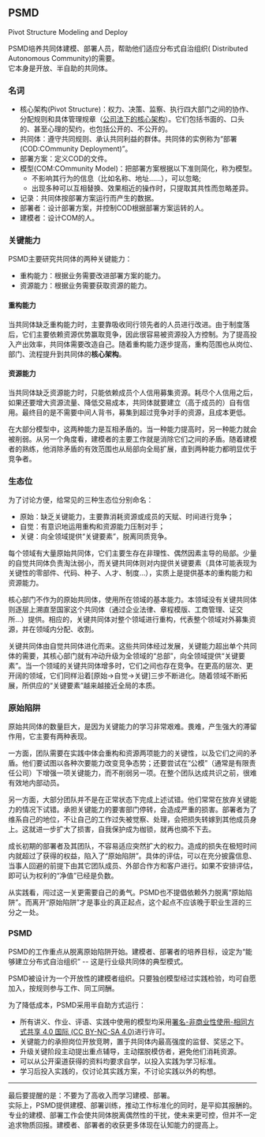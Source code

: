 ## PSMD
Pivot Structure Modeling and Deploy

PSMD培养共同体建模、部署人员，帮助他们适应分布式自治组织( Distributed Autonomous Community)的需要。  
它本身是开放、半自助的共同体。

### 名词
*  核心架构(Pivot Structure)：权力、决策、监察、执行四大部门之间的协作、分配规则和具体管理规章（[公司法下的核心架构](workshop/img/kernel.png)）。它们包括书面的、口头的、甚至心理的契约，也包括公开的、不公开的。
* 共同体：遵守共同规则、承认共同利益的群体。共同体的实例称为“部署(COD:COmmunity Deployment)”。
* 部署方案：定义COD的文件。
* 模型(COM:COmmunity Model)：把部署方案根据以下准则简化，称为模型。
	* 不影响其行为的信息（比如名称、地址......），可以忽略;
	* 出现多种可以互相替换、效果相近的操作时，只提取其共性而忽略差异。
* 记录：共同体按部署方案运行而产生的数据。
* 部署者：设计部署方案，并控制COD根据部署方案运转的人。
* 建模者：设计COM的人。

### 关键能力
PSMD主要研究共同体的两种关键能力：
* 重构能力：根据业务需要改进部署方案的能力。
* 资源能力：根据业务需要获取资源的能力。

#### 重构能力
当共同体缺乏重构能力时，主要靠吸收同行领先者的人员进行改进。由于制度落后，它们主要依赖资源优势赢取竞争，因此很容易被资源投入方控制。为了提高投入产出效率，共同体需要改造自己。随着重构能力逐步提高，重构范围也从岗位、部门、流程提升到共同体的**核心架构**。

#### 资源能力
当共同体缺乏资源能力时，只能依赖成员个人信用募集资源。耗尽个人信用之后，如果还要增大资源流量、降低交易成本，共同体就要建立（高于成员的）自有信用。最终目的是不需要中间人背书，募集到超过竞争对手的资源，且成本更低。

在大部分模型中，这两种能力是互相矛盾的。当一种能力提高时，另一种能力就会被削弱。从另一个角度看，建模者的主要工作就是消除它们之间的矛盾。随着建模者的熟练，他消除矛盾的有效范围也从局部向全局扩展，直到两种能力都明显优于竞争者。

### 生态位
为了讨论方便，给常见的三种生态位分别命名：

* 原始：缺乏关键能力，主要靠消耗资源或成员的天赋、时间进行竞争；
* 自觉：有意识地运用重构和资源能力压制对手；
* 关键：向全领域提供“关键要素”，脱离同质竞争。

每个领域有大量原始共同体，它们主要生存在非理性、偶然因素主导的局部。少量的自觉共同体负责淘汰弱小，而关键共同体则对内提供关键要素（具体可能表现为关键性的零部件、代码、种子、人才、制度...），实质上是提供基本的重构能力和资源能力。

核心部门不作为的原始共同体，使用所在领域的基本能力。本领域没有关键共同体则逐层上溯直至国家这个共同体（通过企业法律、章程模版、工商管理、证交所...）提供。相应的，关键共同体对整个领域进行重构，代表整个领域对外募集资源，并在领域内分配、收割。

关键共同体由自觉共同体进化而来。这些共同体经过发展，关键能力超出单个共同体的需要，其核心部门就有冲动升级为全领域的“总部”，向全领域提供“关键要素”。当一个领域的关键共同体增多时，它们之间也存在竞争。在更高的层次、更开阔的领域，它们同样沿着[原始->自觉->关键]三步不断进化。随着领域不断拓展，所供应的“关键要素”越来越接近全局的本质。

### 原始陷阱
原始共同体的数量巨大，是因为关键能力的学习非常艰难。畏难，产生强大的滞留作用，它主要有两种表现。  

一方面，团队需要在实践中体会重构和资源两项能力的关键性，以及它们之间的矛盾。他们要试图以各种次要能力改变竞争态势；还要尝试在“公模”（通常是有限责任公司）下增强一项关键能力，而不削弱另一项。在整个团队达成共识之前，很难有效地内部动员。

另一方面，大部分团队并不是在正常状态下完成上述试错。他们常常在放弃关键能力的情况下试错。承担关键能力的要害部门停转，会造成严重的损害。部署者为了维系自己的地位，不让自己的工作过失被觉察、处理，会把损失转嫁到其他成员身上。这就进一步扩大了损害，自我保护成为枷锁，就再也摘不下去。

成长初期的部署者及其团队，不容易适应突然扩大的权力。造成的损失在极短时间内就超过了获得的权益，陷入了“原始陷阱”。具体的评估，可以在充分披露信息、当事人回避的前提下由其它团队成员、外部合作方和客户进行。如果不安排评估，即可认为权利的“净值”已经是负数。

从实践看，闯过这一关更需要自己的勇气。PSMD也不提倡依赖外力脱离“原始陷阱”。而离开“原始陷阱”才是事业的真正起点，这个起点不应该晚于职业生涯的三分之一处。

### PSMD
PSMD的工作重点从脱离原始陷阱开始。建模者、部署者的培养目标，设定为“能够建立分布式自治组织” -- 这是行业级共同体的典型模式。

PSMD被设计为一个开放性的建模者组织。只要独创模型经过实践检验，均可自愿加入，按规则参与工作、同工同酬。

为了降低成本，PSMD采用半自助方式运行：

* 所有讲义、作业、评语、实践中使用的模型均采用<a rel="license" href="http://creativecommons.org/licenses/by-nc-sa/4.0/">署名-非商业性使用-相同方式共享 4.0 国际 (CC BY-NC-SA 4.0)</a>进行许可。
* 关键能力的承担岗位开放竞聘，置于共同体内最高强度的监督、奖惩之下。
* 升级关键阶段主动提出重点辅导，主动摆脱模仿者，避免他们消耗资源。
* 可以从公开渠道获得的资料均要求自学，以投入实践为学习标准。
* 学习后投入实践的，仅讨论其实践方案，不讨论实践以外的构想。

---
最后要提醒的是：不要为了高收入而学习建模、部署。  
实际上，PSMD提供建模、部署训练，推动工作标准化的同时，是平抑其报酬的。专业的建模、部署工作会使共同体脱离偶然性的干扰，使未来更可控，但并不一定追求物质回报。建模者、部署者的收获更多体现在认知能力的提高上。  
